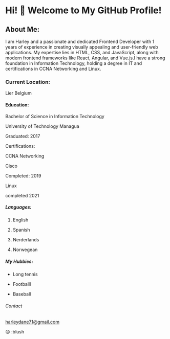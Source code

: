 # Hi! 👋 Welcome to My GitHub Profile!

## About Me:

I am Harley and a passionate and dedicated Frontend Developer with 1 years of
experience in creating visually appealing and user-friendly web applications. My
expertise lies in HTML, CSS, and JavaScript, along with modern frontend
frameworks like React, Angular, and Vue.js.I have a strong foundation in
Information Technology, holding a degree in IT and certifications in CCNA
Networking and Linux.

### Current Location:

Lier Belgium

#### Education:

Bachelor of Science in Information Technology

University of Technology Managua

Graduated: 2017

Certifications:

CCNA Networking

Cisco

Completed: 2019

Linux

completed 2021

##### Languages:

1. English

2. Spanish

3. Nerderlands

4. Norwegean

##### My Hubbies:

- Long tennis

- Footballl

- Baseball

###### Contact

harleydane71@gmail.com

😊 :blush
